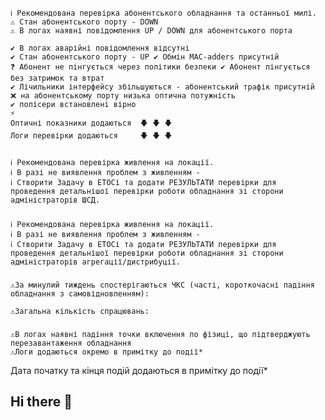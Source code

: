 ###
    ℹ️ Рекомендована перевірка абонентського обладнання та останньої милі.
    ⚠️ Стан абонентського порту - DOWN
    ⚠️ В логах наявні повідомлення UP / DOWN для абонентського порта

    ✔️ В логах аварійні повідомлення відсутні
    ✔️ Стан абонентського порту - UP ✔️ Обмін MAC-adders присутній
    ❓ Абонент не пінгується через політики безпеки ✔️ Абонент пінгується без затримок та втрат
    ✔️ Лічильники інтерфейсу збільшуються - абонентський трафік присутній
    ❌ на абонентському порту низька оптична потужність
    ✔️ полісери встановлені вірно
    ⚡ 
    Оптичні показники додаються  🡇 🡇 🡇  
    Логи перевірки додаються     🡇 🡇 🡇



###
    ℹ️ Рекомендована перевірка живлення на локації.
    ℹ️ В разі не виявлення проблем з живленням - 
    ℹ️ Створити Задачу в ЕТОСі та додати РЕЗУЛЬТАТИ перевірки для проведення детальнішої перевірки роботи обладнання зі сторони адміністраторів ШСД.
 
 ###
    ℹ️ Рекомендована перевірка живлення на локації.
    ℹ️ В разі не виявлення проблем з живленням - 
    ℹ️ Створити Задачу в ЕТОСі та додати РЕЗУЛЬТАТИ перевірки для проведення детальнішої перевірки роботи обладнання зі сторони адміністраторів агрегації/дистрибуції.
 ###
 
    ⚠️За минулий тиждень спостерігаються ЧКС (часті, короткочасні падіння обладнання з самовідновленням):
 
    ⚠️Загальна кількість спрацювань:
 
###
 
    ⚠️В логах наявні падіння точки включення по фізиці, що підтверджують перезавантаження обладнання
    ⚠️Логи додаються окремо в примітку до події*
 
 
Дата початку та кінця подій додаються в примітку до події*





## Hi there 👋

<!--
**mivanov-ukrtelecom-ua/mivanov-ukrtelecom-ua** is a ✨ _special_ ✨ repository because its `README.md` (this file) appears on your GitHub profile.

Here are some ideas to get you started:

- 🔭 I’m currently working on ...
- 🌱 I’m currently learning ...
- 👯 I’m looking to collaborate on ...
- 🤔 I’m looking for help with ...
- 💬 Ask me about ...
- 📫 How to reach me: ...
- 😄 Pronouns: ...
- ⚡ Fun fact: ...
-->
